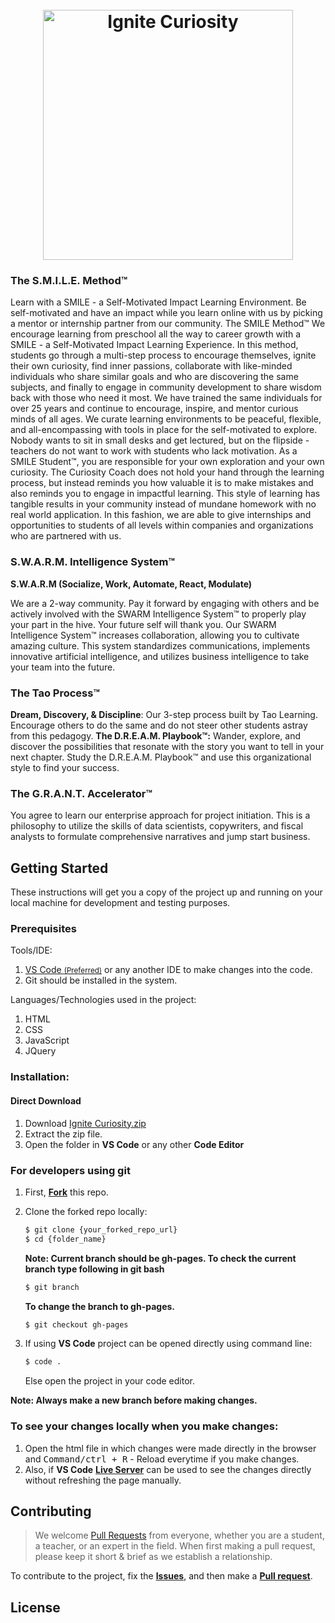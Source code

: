 <h1 align="center">
  <br>
  <img src="https://github.com/TaoFruit/curiosity/blob/gh-pages/images/logo.svg" alt="Ignite Curiosity" width="400">
</h1>
 
### The S.M.I.L.E. Method™
Learn with a SMILE - a Self-Motivated Impact Learning Environment. Be self-motivated and have an impact while you learn online with us by picking a mentor or internship partner from our community. The SMILE Method™ We encourage learning from preschool all the way to career growth with a SMILE - a Self-Motivated Impact Learning Experience. In this method, students go through a multi-step process to encourage themselves, ignite their own curiosity, find inner passions, collaborate with like-minded individuals who share similar goals and who are discovering the same subjects, and finally to engage in community development to share wisdom back with those who need it most. We have trained the same individuals for over 25 years and continue to encourage, inspire, and mentor curious minds of all ages. We curate learning environments to be peaceful, flexible, and all-encompassing with tools in place for the self-motivated to explore. Nobody wants to sit in small desks and get lectured, but on the flipside - teachers do not want to work with students who lack motivation. As a SMILE Student™, you are responsible for your own exploration and your own curiosity. The Curiosity Coach does not hold your hand through the learning process, but instead reminds you how valuable it is to make mistakes and also reminds you to engage in impactful learning. This style of learning has tangible results in your community instead of mundane homework with no real world application. In this fashion, we are able to give internships and opportunities to students of all levels within companies and organizations who are partnered with us.
### S.W.A.R.M. Intelligence System™
**S.W.A.R.M (Socialize, Work, Automate, React, Modulate)**

We are a 2-way community. Pay it forward by engaging with others and be actively involved with the SWARM Intelligence System™ to properly play your part in the hive. Your future self will thank you. Our SWARM Intelligence System™ increases collaboration, allowing you to cultivate amazing culture. This system standardizes communications, implements innovative artificial intelligence, and utilizes business intelligence to take your team into the future.
### The Tao Process™
**Dream, Discovery, & Discipline**: 
Our 3-step process built by Tao Learning. Encourage others to do the same and do not steer other students astray from this pedagogy.
**The D.R.E.A.M. Playbook™:** 
Wander, explore, and discover the possibilities that resonate with the story you want to tell in your next chapter. Study the D.R.E.A.M. Playbook™ and use this organizational style to find your success.
### The G.R.A.N.T. Accelerator™
You agree to learn our enterprise approach for project initiation. This is a philosophy to utilize the skills of data scientists, copywriters, and fiscal analysts to formulate comprehensive narratives and jump start business.



## Getting Started
These instructions will get you a copy of the project up and running on your local machine for development and testing purposes.

### Prerequisites

Tools/IDE:
1. <a href="https://code.visualstudio.com/download">VS Code <small>(Preferred)</small></a> or any another IDE to make changes into the code.
2. Git should be installed in the system.

Languages/Technologies used in the project:
1. HTML
2. CSS
3. JavaScript
4. JQuery

### Installation:
#### Direct Download
1. Download <a href="https://github.com/TaoFruit/curiosity/archive/gh-pages.zip" target="_blank">Ignite Curiosity.zip</a>
2. Extract the zip file.
3. Open the folder in <b>VS Code</b> or any other <b>Code Editor</b>

### For developers using git
1. First, <a href="https://docs.github.com/en/free-pro-team@latest/github/getting-started-with-github/fork-a-repo"><b>Fork</b></a> this repo.

2. Clone the forked repo locally:
    ```sh
    $ git clone {your_forked_repo_url}
    $ cd {folder_name}
    ```
    **Note: Current branch should be gh-pages. To check the current branch type following in git bash**
    ```sh
    $ git branch
    ```
    <b>To change the branch to gh-pages.</b>

    ```sh
    $ git checkout gh-pages
    ```
3. If using <b>VS Code</b> project can be opened directly using command line:
    ```sh
    $ code .
    ```
   Else open the project in your code editor.

**Note: Always make a new branch before making changes.**


### To see your changes locally when you make changes:
1. Open the html file in which changes were made directly in the browser and <kbd>Command/ctrl + R</kbd> - Reload  everytime if you make changes.
2. Also, if <b>VS Code</b> <b><a href="https://marketplace.visualstudio.com/items?itemName=ritwickdey.LiveServer">Live Server</a></b> can be used to see the changes directly without refreshing the page manually.


## Contributing
> We welcome <a href="https://help.github.com/en/github/collaborating-with-issues-and-pull-requests/about-pull-requests" target="_blank">Pull Requests</a> from everyone, whether you are a student, a teacher, or an expert in the field. When first making a pull request, please keep it short &amp; brief as we establish a relationship.

To contribute to the project, fix the <a href="https://github.com/TaoFruit/curiosity/issues"><b>Issues</b></a>, and then make a <a href="https://github.com/TaoFruit/curiosity/pulls"><b>Pull request</b></a>.

## License


